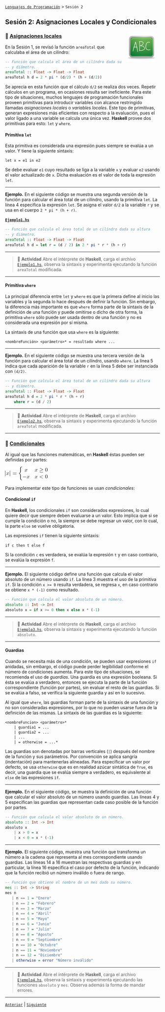 [`Lenguajes de Programación`](../README.md) > `Sesión 2`

## Sesión 2: Asignaciones Locales y Condicionales

<img src="../imagenes/pizarron.png" align="right" height="100" width="100" hspace="10">

### :dart: <ins>Asignaciones locales</ins>

En la Sesión 1, se revisó la función `areaTotal` que calculaba el área de un cilíndro:

```haskell
-- Función que calcula el área de un cilíndro dada su altura
-- y diámetro.
areaTotal :: Float -> Float -> Float
areaTotal h d = 2 * pi * (d/2) * (h + (d/2))
```

Se aprecia en esta función que el cálculo `d/2` se realiza dos veces. Repetir cálculos en un programa, en ocasiones
resulta ser ineficiente. Para este tipo de situaciones, muchos lenguajes de programación funcionales proveen primitivas
para introducir variables con alcance restringido llamadas *asignaciones locales* o *variables locales*. Este tipo de
primitivas, generan expresiones más eficientes con respecto a la evaluación, pues el valor ligado a una variable se
calcula una única vez. __Haskell__ provee dos primitivas para esto: `let` y `where`.

#### Primitiva `let`

Esta primitiva es considerada una expresión pues siempre se evalúa a un valor. Y tiene la siguiente sintaxis:

```
let x = e1 in e2
```

Se debe evaluar `e1` cuyo resultado se liga a la variable `x` y evaluar `e2` usando el valor actualizado de `x`. Dicha
evaluación es el valor de toda la expresión `let`.

---

**Ejemplo.** En el siguiente código se muestra una segunda versión de la función para calcular el área total de un
cilíndro, usando la primitiva `let`. La línea 4 especifica la expresión `let`. Se asigna el valor `d/2` a la variable
`r` y se usa en el cuerpo `2 * pi * (h + r)`.

[**`Ejemplo1.hs`**](codigos/Ejemplo1.hs)
```haskell
-- Función que calcula el área total de un cilíndro dada su altura
-- y diámetro.
areaTotal :: Float -> Float -> Float
areaTotal h d = let r = (d / 2) in 2 * pi * r * (h + r)
```

---

> :rocket: **Actividad**
Abre el intérprete de __Haskell__, carga el archivo [`Ejemplo1.hs`](codigos/Ejemplo1.hs), observa la sintaxis y 
experimenta ejecutando la función `areaTotal` modificada.

---

#### Primitiva `where`

La principal diferencia entre `let` y `where` es que la primera define al inicio las variables y la segunda lo hace 
después de definir la función. Sin embargo, la diferencia más importante es que `where` forma parte de la sintaxis de la
definición de una función y puede omitirse o dicho de otra forma, la primitiva `where` sólo puede ser usada dentro de
una función y no es considerada una expresión por sí misma.

La sintaxis de una función que usa `where` es la siguiente:

```
<nombreFunción> <parámetro>* = resultado where ...
```

---

**Ejemplo.** En el siguiente código se muestra una tercera versión de la función para calcular el área total de un
cilíndro, usando `where`. La línea 5 indica que cada aparición de la variable `r` en la línea 5 debe ser instanciada
con `(d/2)`.

```haskell
-- Función que calcula el área total de un cilíndro dada su altura
-- y diámetro.
areaTotal :: Float -> Float -> Float
areaTotal h d = 2 * pi * r * (h + r)
	where r = (d / 2)
```

---

> :rocket: **Actividad**
Abre el intérprete de __Haskell__, carga el archivo [`Ejemplo2.hs`](codigos/Ejemplo2.hs), observa la sintaxis y 
experimenta ejecutando la función `areaTotal` modificada.

---

### :dart: <ins>Condicionales<ins>

Al igual que las funciones matemáticas, en __Haskell__ éstas pueden ser definidas por partes:

![imagen](imagenes/imagen1.gif)

Para implementar este tipo de funciones se usan *condicionales*:

#### Condicional `if`

En __Haskell__, los condicionales `if` son considerados expresiones, lo cual quiere decir que siempre deben evaluarse a
un valor. Esto implica que si se cumple la condición o no, la siempre se debe regresar un valor, con lo cual, la parte
`else` se vuelve obligatoria.

Las expresiones `if` tienen la siguiente sintaxis:

`if c then t else f`

Si la condición `c` es verdadera, se evalúa la expresión `t` y en caso contrario, se evalúa la expresión `f`.

---

**Ejemplo.** El siguiente código define una función que calcula el valor absoluto de un número usando `if`. La línea
3 muestra el uso de la primitiva `if`. Si la condición `x >= 0` resulta verdadera, se regresa `x`, en caso contrario
se obtiene `x * (-1)` como resultado.

```haskell
-- Función que calcula el valor absoluto de un número.
absoluto :: Int -> Int
absoluto x = if x >= 0 then x else x * (-1)
```

---

> :rocket: **Actividad**
Abre el intérprete de __Haskell__, carga el archivo [`Ejemplo3.hs`](codigos/Ejemplo3.hs), observa la sintaxis y 
experimenta ejecutando la función `absoluto`.

---

#### Guardias

Cuando se necesita más de una condición, se pueden usar expresiones `if` anidadas, sin embargo, el código puede perder
legibilidad conforme el número de condiciones aumenta. Para este tipo de situaciones, se recomienda el uso de *guardias*.
Una guardia es una expresión booleana. Si ésta se evalúa a verdadero, entonces se ejecuta la parte de la función 
correspondiente (función por partes), sin evaluar el resto de las guardias. Si se evalúa a falso, se verifica la 
siguiente guardia y así en lo sucesivo.

Al igual que `where`, las guardias forman parte de la sintaxis de una función y no son consideradas expresiones, por lo
que no pueden usarse fuera de la definición de las mismas. La sintaxis de las guardias es la siguiente:

```
<nombreFuncion> <parámetro>*
	| guardia1 = ...
	| guardia2 = ...
	| ...
	| = otherwise = ...*
```

Las guardias son denotadas por barras verticales (`|`) después del nombre de la función y sus parámetros. Por convención
se aplica sangría (indentación) para mantenerlas alineadas. Para especificar un valor por defecto, se usa `otherwise`
que es en realidad azúcar sintática de `True`, es decir, una guardia que se evalúa siempre a verdadero, es equivalente
al `else` de las expresiones `ìf`.

---

**Ejemplo.** En el siguiente código, se muestra la definición de una función que calcular el valor absoluto de un número
usando guardias. Las líneas 4 y 5 especifican las guardias que representan cada caso posible de la función por partes.

```haskell
-- Función que calcula el valor absoluto de un número.
absoluto :: Int -> Int
absoluto x
	| x > 0 = x
	| x < 0 = x * (-1)
```

---

**Ejemplo.** El siguiente código, muestra una función que transforma un número a la cadena que representa al mes 
correspondiente usando guardias. Las líneas 14 a 16 muestran las respectivas guardias y en particular, la línea 16 
especifica el caso por defecto de la función, indicando que la función recibió un número inválido o fuera de rango.

```haskell
-- Función que obtiene el nombre de un mes dado su número.
mes :: Int -> String
mes n
   | n == 1 = "Enero"
   | n == 2 = "Febrero"
   | n == 3 = "Marzo"
   | n == 4 = "Abril"
   | n == 5 = "Mayo"
   | n == 6 = "Junio"
   | n == 7 = "Julio"
   | n == 8 = "Agosto"
   | n == 9 = "Septiembre"
   | n == 10 = "Octubre"
   | n == 11 = "Noviembre"
   | n == 12 = "Diciembre"
   | otherwise = error "Número inválido"
```

---

> :rocket: **Actividad**
Abre el intérprete de __Haskell__, carga el archivo [`Ejemplo4.hs`](codigos/Ejemplo4.hs), observa la sintaxis y 
experimenta ejecutando las funciones `absoluto` y `mes`. Observa además la forma de mandar errores.

---

[`Anterior`](../sesion01/README.md) | [`Siguiente`](../sesion03/README.md)